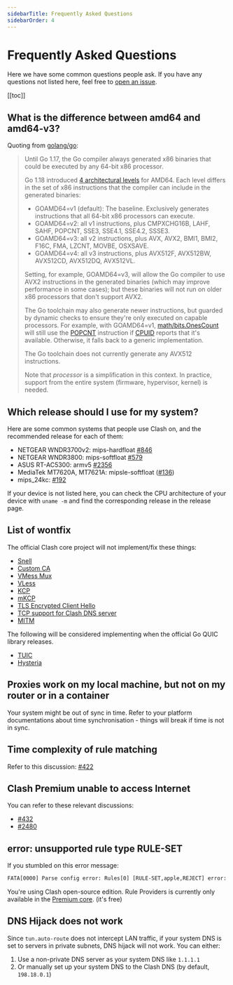 ```yaml
---
sidebarTitle: Frequently Asked Questions
sidebarOrder: 4
---
```


# Frequently Asked Questions

Here we have some common questions people ask. If you have any questions not listed here, feel free to [open an issue](https://github.com/ClashCore/clash/issues/new/choose).

[[toc]]

## What is the difference between amd64 and amd64-v3?

Quoting from [golang/go](https://github.com/golang/go/wiki/MinimumRequirements#amd64):

> Until Go 1.17, the Go compiler always generated x86 binaries that could be executed by any 64-bit x86 processor.
> 
> Go 1.18 introduced [4 architectural levels](https://en.wikipedia.org/wiki/X86-64#Microarchitecture_levels) for AMD64.
> Each level differs in the set of x86 instructions that the compiler can include in the generated binaries:
> 
> * GOAMD64=v1 (default): The baseline. Exclusively generates instructions that all 64-bit x86 processors can execute.
> * GOAMD64=v2: all v1 instructions, plus CMPXCHG16B, LAHF, SAHF, POPCNT, SSE3, SSE4.1, SSE4.2, SSSE3.
> * GOAMD64=v3: all v2 instructions, plus AVX, AVX2, BMI1, BMI2, F16C, FMA, LZCNT, MOVBE, OSXSAVE.
> * GOAMD64=v4: all v3 instructions, plus AVX512F, AVX512BW, AVX512CD, AVX512DQ, AVX512VL.
> 
> Setting, for example, GOAMD64=v3, will allow the Go compiler to use AVX2 instructions in the generated binaries (which may improve performance in some cases); but these binaries will not run on older x86 processors that don't support AVX2.
> 
> The Go toolchain may also generate newer instructions, but guarded by dynamic checks to ensure they're only executed on capable processors. For example, with GOAMD64=v1, [math/bits.OnesCount](https://pkg.go.dev/math/bits#OnesCount) will still use the [POPCNT](https://www.felixcloutier.com/x86/popcnt) instruction if [CPUID](https://www.felixcloutier.com/x86/cpuid) reports that it's available. Otherwise, it falls back to a generic implementation.
> 
> The Go toolchain does not currently generate any AVX512 instructions.
> 
> Note that *processor* is a simplification in this context. In practice, support from the entire system (firmware, hypervisor, kernel) is needed.

## Which release should I use for my system?

Here are some common systems that people use Clash on, and the recommended release for each of them:

- NETGEAR WNDR3700v2: mips-hardfloat [#846](https://github.com/Dreamacro/clash/issues/846)
- NETGEAR WNDR3800: mips-softfloat [#579](https://github.com/Dreamacro/clash/issues/579)
- ASUS RT-AC5300: armv5 [#2356](https://github.com/Dreamacro/clash/issues/2356)
- MediaTek MT7620A, MT7621A: mipsle-softfloat ([#136](https://github.com/Dreamacro/clash/issues/136))
- mips_24kc: [#192](https://github.com/Dreamacro/clash/issues/192)

If your device is not listed here, you can check the CPU architecture of your device with `uname -m` and find the corresponding release in the release page.

## List of wontfix

The official Clash core project will not implement/fix these things:

- [Snell](https://github.com/Dreamacro/clash/issues/2466)
- [Custom CA](https://github.com/Dreamacro/clash/issues/2333)
- [VMess Mux](https://github.com/Dreamacro/clash/issues/450)
- [VLess](https://github.com/Dreamacro/clash/issues/1185)
- [KCP](https://github.com/Dreamacro/clash/issues/16)
- [mKCP](https://github.com/Dreamacro/clash/issues/2308)
- [TLS Encrypted Client Hello](https://github.com/Dreamacro/clash/issues/2295)
- [TCP support for Clash DNS server](https://github.com/Dreamacro/clash/issues/368)
- [MITM](https://github.com/Dreamacro/clash/issues/227#issuecomment-508693628)

The following will be considered implementing when the official Go QUIC library releases.

- [TUIC](https://github.com/Dreamacro/clash/issues/2222)
- [Hysteria](https://github.com/Dreamacro/clash/issues/1863)

## Proxies work on my local machine, but not on my router or in a container

Your system might be out of sync in time. Refer to your platform documentations about time synchronisation - things will break if time is not in sync.

## Time complexity of rule matching

Refer to this discussion: [#422](https://github.com/Dreamacro/clash/issues/422)

## Clash Premium unable to access Internet

You can refer to these relevant discussions:

- [#432](https://github.com/Dreamacro/clash/issues/432#issuecomment-571634905)
- [#2480](https://github.com/Dreamacro/clash/issues/2480)

## error: unsupported rule type RULE-SET

If you stumbled on this error message:

```txt
FATA[0000] Parse config error: Rules[0] [RULE-SET,apple,REJECT] error: unsupported rule type RULE-SET
```

You're using Clash open-source edition. Rule Providers is currently only available in the [Premium core](https://github.com/Dreamacro/clash/releases/tag/premium). (it's free)

## DNS Hijack does not work

Since `tun.auto-route` does not intercept LAN traffic, if your system DNS is set to servers in private subnets, DNS hijack will not work. You can either:

1. Use a non-private DNS server as your system DNS like `1.1.1.1`
2. Or manually set up your system DNS to the Clash DNS (by default, `198.18.0.1`)

